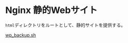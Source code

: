 # Nginx 静的Webサイト
`html`ディレクトリをルートとして、静的サイトを提供する。  

[wp_backup.sh](https://gist.github.com/roy-n-roy/85ea606ff01da712dfea8de297e04b13#file-docker-compose-yml)
<script src="https://gist.github.com/roy-n-roy/85ea606ff01da712dfea8de297e04b13.js?file=docker-compose.yml"></script>
